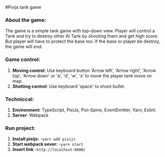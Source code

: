 #Pixijs tank game

### About the game:
The game is a simple tank game with top-down view. Player will control a Tank and try to destroy other AI Tank by shooting them and get high score. But player will have to protect the base too. If the base or player be destroy, the game will end.

### Game control:
1. **Moving control**: Use keyboard button 'Arrow left', 'Arrow right', 'Arrow top', 'Arrow down' or 'a', 'd', 'w', 's' to move the player tank move on map.
2. **Shotting control**: Use keyboard 'space' to shoot bullet.

### Techniccal:
1. **Environment**: TypeScript, PixiJs, Pixi-Spine, EventEmitter, Yarn, Eslint.
2. **Server**: Webpack

### 

### Run project:
1. **Install pixijs:**
    -`yarn add pixijs`
3. **Start webpack sever:**
    -`yarn start`
4. **Insert link**
    -`http://localhost:8080/`
